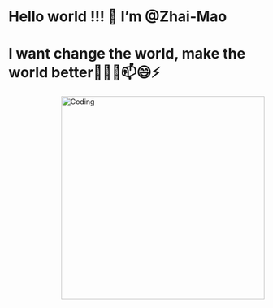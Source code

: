 # Hello world !!! 👋 I’m @Zhai-Mao
# I want change the world, make the world better👀🌱💞️📫😄⚡
<img align="right" alt="Coding" width="400" src="https://octodex.github.com/images/NUX_Octodex.gif">
<!---
Zhai-Mao/Zhai-Mao is a ✨ special ✨ repository because its `README.md` (this file) appears on your GitHub profile.
You can click the Preview link to take a look at your changes.
--->
